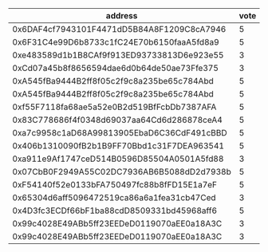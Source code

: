 address|vote|timestamp|signature
---|---|---|---
0x6DAF4cf7943101F4471dD5B84A8F1209C8cA7946|5|1605029633|0xb7115d0c64ec01f08c06e84883964652e6cf033becbec395319aa8d51f7a6ed839c17e738d4f682e2dfb1f31cc9dda736514131a5a1fc6067ed5966aa7da4da81c
0x6F31C4e99D6b8733c1fC24E70b6150faaA5fd8a9|5|1605030733|0x57b5a13b7ed1a73a73e2792325217684ddee0fb9f24ee9bb63ab93572255be815f4d76625b07c00b1f457a9ab9ae20a20c0307f8e70f88e43b5db590692cd3c81c
0xe483589d1b1B8CAf9f913ED93733813D6e923e55|3|1605031520|0xf1c1e308633738f03dbe03274be4956e5b0b6dd929a7691fa0c10c41c3bcbef77e5f3c0bf79d1bdddd78f357da20e217395b95c6dcbe31d58fd17c6fcf2c32ab1c
0xCd07a45b8f8656594dae6d0b64de50ae73Ffe375|3|1605031617|0xd6fd5dd4cb21da27afaed88878b48a16d146a5f85df982aedc630a1035b8b00f498ed648c204c8c37e00e2546da6b84dae7db67b1fa7754ba49eef8c25fd8b401c
0xA545fBa9444B2ff8f05c2f9c8a235be65c784Abd|5|1605041500|0xa0da87adc6cc84136aff7ce8d41d5c1388e434d2f6fff6ed81001cc4b761df50591868653081c5dc89215bd2ee889a38a5ca42df0e781c6f4240816cae155eda1b
0xA545fBa9444B2ff8f05c2f9c8a235be65c784Abd|5|1605041581|0x83828ec8ce9adc33f8d89d6721cef33ef1f946ef5b453a8ea75a6b79233d1fe6358a87212acbabeb3ae270c075020e930362080539d8a091404a3c2a157610271c
0xf55F7118fa68ae5a52e0B2d519BfFcbDb7387AFA|5|1605042305|0xe726411bf18f72a9bebef4597a4273553a34ae2fc324334b0bfb2976671505792e7f79656840b7b365023f015efdd42bfb58757389b970bb612f5c53c4c113461c
0x83C778686f4f0348d69037aa64Cd6d286878ceA4|5|1605042536|0x05d65761d96708d1790b68c2eaf187586f87d91082a9f3d39eb1a843307d57be753568ae1d35187d4f06b19819082206521685f32016b09c494733a0035d4cd71b
0xa7c9958c1aD68A99813905EbaD6C36CdF491cBBD|5|1605044606|0xeffaf309dad2ec7c53983182fa46478372f5f6e8c995c3c2d5d285452fce45724d8a99404f8fa6d08fa5a2a20e754b1aad8caff0cce15f1dc921db11eb1a95de1b
0x406b1310090fB2b1B9FF70Bbd1c31F7DEA963541|5|1605047291|0x4640213a9a26dcc36d6fe58f8e7956083b477c762b5ef2057f161ee8d0a19bb3637721cc3aceca588445435b7eb8b62f4caa1b98e0e55d059a9b4605805dc2421b
0xa911e9Af1747ceD514B0596D85504A0501A5fd88|3|1605051019|0x5c4405953401aaf03fa7fc17e6709b25bbe7b31f855115f699add221215938c165ddf670777ed8010b2dc4737d81b41e8f6b17d39afe4aa0b8162a96bf8ff0281b
0x07CbB0F2949A55C02DC7936AB6B5088dD2d7938b|5|1605052979|0x55cb3365ad0cc16bd5e26b4b7e7b58237222d039a9ddcc4414a23ebeda516ae6776eefb8766320c8a01439a613e94b1bbf13763b1fb9046d4f09c3cc350ad0471c
0xF54140f52e0133bFA750497fc88b8fFD15E1a7eF|5|1605062198|0xd929bdc247066c29f850eeb3833129318379c4a786b1b5d1a40bd99c2ec22c0409ccc0dbc115f98efe14bf67121701967d6948cefcc9f4e4c56f9d92eeb632221c
0x65304d6aff5096472519ca86a6a1fea31cb47Ced|3|1605078375|0x78895cce548344a7e12677b183adfc35a7c5eb181e0c9e6fc657d84640ea3ab45f80212c4c77cb4efc61655e83cbd35b8627180a96f8bdc00888b61d15a9fc091c
0x4D3fc3ECDf66bF1ba88cdD8509331bd45968aff6|5|1605102508|0x8980dd4c9a80087a2c72db8649da52d713b236a8bee45acb86a03ae3775131b9202851a73c9a0107757d1912407898b83a005a99a77313b34e6e523519e15abb1c
0x99c4028E49ABb5ff23EEDeD0119070aEE0a18A3C|3|1605103027|0xfa08c64133341fbb4f2f7d296345f4eb6cdee838734a867ebf24c84759359f00222c814ce53dbbb877fae648eadb84d3c470a530bfa691043b42c8e5478798aa1b
0x99c4028E49ABb5ff23EEDeD0119070aEE0a18A3C|3|1605103164|0xe2718cb17e50cbe7cfe9f84c601813fd0250b2f09ce7dc91b7895111918b4b226fb449be82d78fd52afc70ce3a4fef3012bc1fe255118c14bb736aef328185541b